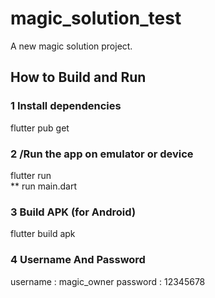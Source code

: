 # magic_solution_test

A new magic solution project.

##  How to Build and Run

### 1 Install dependencies
flutter pub get

### 2 /Run the app on emulator or device
flutter run    
** run main.dart


### 3 Build APK (for Android)
flutter build apk

### 4 Username And Password
username : magic_owner
password : 12345678
